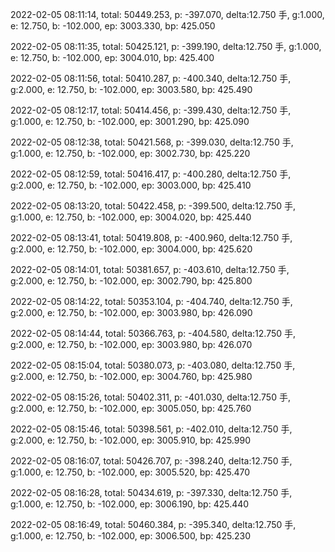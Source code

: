 2022-02-05 08:11:14, total: 50449.253, p: -397.070, delta:12.750 手, g:1.000, e: 12.750, b: -102.000, ep: 3003.330, bp: 425.050

2022-02-05 08:11:35, total: 50425.121, p: -399.190, delta:12.750 手, g:1.000, e: 12.750, b: -102.000, ep: 3004.010, bp: 425.400

2022-02-05 08:11:56, total: 50410.287, p: -400.340, delta:12.750 手, g:2.000, e: 12.750, b: -102.000, ep: 3003.580, bp: 425.490

2022-02-05 08:12:17, total: 50414.456, p: -399.430, delta:12.750 手, g:1.000, e: 12.750, b: -102.000, ep: 3001.290, bp: 425.090

2022-02-05 08:12:38, total: 50421.568, p: -399.030, delta:12.750 手, g:1.000, e: 12.750, b: -102.000, ep: 3002.730, bp: 425.220

2022-02-05 08:12:59, total: 50416.417, p: -400.280, delta:12.750 手, g:2.000, e: 12.750, b: -102.000, ep: 3003.000, bp: 425.410

2022-02-05 08:13:20, total: 50422.458, p: -399.500, delta:12.750 手, g:1.000, e: 12.750, b: -102.000, ep: 3004.020, bp: 425.440

2022-02-05 08:13:41, total: 50419.808, p: -400.960, delta:12.750 手, g:2.000, e: 12.750, b: -102.000, ep: 3004.000, bp: 425.620

2022-02-05 08:14:01, total: 50381.657, p: -403.610, delta:12.750 手, g:2.000, e: 12.750, b: -102.000, ep: 3002.790, bp: 425.800

2022-02-05 08:14:22, total: 50353.104, p: -404.740, delta:12.750 手, g:2.000, e: 12.750, b: -102.000, ep: 3003.980, bp: 426.090

2022-02-05 08:14:44, total: 50366.763, p: -404.580, delta:12.750 手, g:2.000, e: 12.750, b: -102.000, ep: 3003.980, bp: 426.070

2022-02-05 08:15:04, total: 50380.073, p: -403.080, delta:12.750 手, g:2.000, e: 12.750, b: -102.000, ep: 3004.760, bp: 425.980

2022-02-05 08:15:26, total: 50402.311, p: -401.030, delta:12.750 手, g:2.000, e: 12.750, b: -102.000, ep: 3005.050, bp: 425.760

2022-02-05 08:15:46, total: 50398.561, p: -402.010, delta:12.750 手, g:2.000, e: 12.750, b: -102.000, ep: 3005.910, bp: 425.990

2022-02-05 08:16:07, total: 50426.707, p: -398.240, delta:12.750 手, g:1.000, e: 12.750, b: -102.000, ep: 3005.520, bp: 425.470

2022-02-05 08:16:28, total: 50434.619, p: -397.330, delta:12.750 手, g:1.000, e: 12.750, b: -102.000, ep: 3006.190, bp: 425.440

2022-02-05 08:16:49, total: 50460.384, p: -395.340, delta:12.750 手, g:1.000, e: 12.750, b: -102.000, ep: 3006.500, bp: 425.230